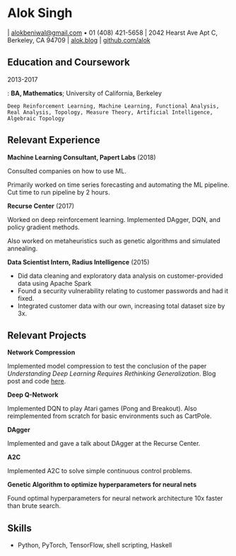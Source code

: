 # Alok Singh

| <alokbeniwal@gmail.com> • 01 (408) 421-5658
| 2042 Hearst Ave Apt C, Berkeley, CA 94709
| [alok.blog](https://alok.github.io/)
| [github.com/alok](https://www.github.com/alok/)

## Education and Coursework

2013-2017

:   **BA, Mathematics**; University of California, Berkeley

    Deep Reinforcement Learning, Machine Learning, Functional Analysis,
    Real Analysis, Topology, Measure Theory, Artificial Intelligence,
    Algebraic Topology

## Relevant Experience

**Machine Learning Consultant, Papert Labs** (2018)

Consulted companies on how to use ML.

Primarily worked on time series forecasting and automating the ML
pipeline. Cut time to run pipeline by 2 hours.

**Recurse Center** (2017)

Worked on deep reinforcement learning. Implemented DAgger, DQN, and
policy gradient methods.

Also worked on metaheuristics such as genetic algorithms and simulated
annealing.

**Data Scientist Intern, Radius Intelligence** (2015)

-   Did data cleaning and exploratory data analysis on customer-provided
    data using Apache Spark
-   Found a security vulnerability relating to customer passwords and
    had it fixed.
-   Integrated customer data with our own, increasing total dataset size
    by 3x.

## Relevant Projects

**Network Compression**

Implemented model compression to test the conclusion of the paper
*Understanding Deep Learning Requires Rethinking Generalization*. Blog
post and code
[here](https://alok.github.io/2018/01/12/compressing-neural-networks-to-see-if-they-learn).

**Deep Q-Network**

Implemented DQN to play Atari games (Pong and Breakout). Also
reimplemented from scratch for basic environments such as CartPole.

**DAgger**

Implemented and gave a talk about DAgger at the Recurse Center.

**A2C**

Implemented A2C to solve simple continuous control problems.

**Genetic Algorithm to optimize hyperparameters for neural nets**

Found optimal hyperparameters for neural network architecture 10x faster
than brute search.

## Skills

-   Python, PyTorch, TensorFlow, shell scripting, Haskell
